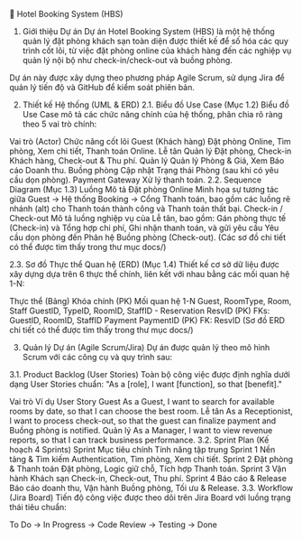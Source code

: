 🏨 Hotel Booking System (HBS)
1. Giới thiệu Dự án
Dự án Hotel Booking System (HBS) là một hệ thống quản lý đặt phòng khách sạn toàn diện được thiết kế để số hóa các quy trình cốt lõi, từ việc đặt phòng online của khách hàng đến các nghiệp vụ quản lý nội bộ như check-in/check-out và buồng phòng.

Dự án này được xây dựng theo phương pháp Agile Scrum, sử dụng Jira để quản lý tiến độ và GitHub để kiểm soát phiên bản.

2. Thiết kế Hệ thống (UML & ERD)
2.1. Biểu đồ Use Case (Mục 1.2)
Biểu đồ Use Case mô tả các chức năng chính của hệ thống, phân chia rõ ràng theo 5 vai trò chính:

Vai trò (Actor)	Chức năng cốt lõi
Guest (Khách hàng)	Đặt phòng Online, Tìm phòng, Xem chi tiết, Thanh toán Online.
Lễ tân	Quản lý Đặt phòng, Check-in Khách hàng, Check-out & Thu phí.
Quản lý	Quản lý Phòng & Giá, Xem Báo cáo Doanh thu.
Buồng phòng	Cập nhật Trạng thái Phòng (sau khi có yêu cầu dọn phòng).
Payment Gateway	Xử lý thanh toán.
2.2. Sequence Diagram (Mục 1.3)
Luồng	Mô tả
Đặt phòng Online	Minh họa sự tương tác giữa Guest → Hệ thống Booking → Cổng Thanh toán, bao gồm các luồng rẽ nhánh (alt) cho Thanh toán thành công và Thanh toán thất bại.
Check-in / Check-out	Mô tả luồng nghiệp vụ của Lễ tân, bao gồm: Gán phòng thực tế (Check-in) và Tổng hợp chi phí, Ghi nhận thanh toán, và gửi yêu cầu Yêu cầu dọn phòng đến Phân hệ Buồng phòng (Check-out).
(Các sơ đồ chi tiết có thể được tìm thấy trong thư mục docs/)

2.3. Sơ đồ Thực thể Quan hệ (ERD) (Mục 1.4)
Thiết kế cơ sở dữ liệu được xây dựng dựa trên 6 thực thể chính, liên kết với nhau bằng các mối quan hệ 1-N:

Thực thể (Bảng)	Khóa chính (PK)	Mối quan hệ 1-N
Guest, RoomType, Room, Staff	GuestID, TypeID, RoomID, StaffID	-
Reservation	ResvID (PK)	FKs: GuestID, RoomID, StaffID
Payment	PaymentID (PK)	FK: ResvID
(Sơ đồ ERD chi tiết có thể được tìm thấy trong thư mục docs/)

3. Quản lý Dự án (Agile Scrum/Jira)
Dự án được quản lý theo mô hình Scrum với các công cụ và quy trình sau:

3.1. Product Backlog (User Stories)
Toàn bộ công việc được định nghĩa dưới dạng User Stories chuẩn: "As a [role], I want [function], so that [benefit]."

Vai trò	Ví dụ User Story
Guest	As a Guest, I want to search for available rooms by date, so that I can choose the best room.
Lễ tân	As a Receptionist, I want to process check-out, so that the guest can finalize payment and Buồng phòng is notified.
Quản lý	As a Manager, I want to view revenue reports, so that I can track business performance.
3.2. Sprint Plan (Kế hoạch 4 Sprints)
Sprint	Mục tiêu chính	Tính năng tập trung
Sprint 1	Nền tảng & Tìm kiếm	Authentication, Tìm phòng, Xem chi tiết.
Sprint 2	Đặt phòng & Thanh toán	Đặt phòng, Logic giữ chỗ, Tích hợp Thanh toán.
Sprint 3	Vận hành Khách sạn	Check-in, Check-out, Thu phí.
Sprint 4	Báo cáo & Release	Báo cáo doanh thu, Vận hành Buồng phòng, Tối ưu & Release.
3.3. Workflow (Jira Board)
Tiến độ công việc được theo dõi trên Jira Board với luồng trạng thái tiêu chuẩn:

To Do → In Progress → Code Review → Testing → Done
